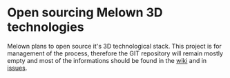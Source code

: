 # Open sourcing Melown 3D technologies

Melown plans to open source it's 3D technological stack. This project is for
management of the process, therefore the GIT repository will remain mostly
empty and most of the informations should be found in the
[wiki](/Melown/open-source-process/wiki) and
in [issues](/Melown/open-source-process/issues).
